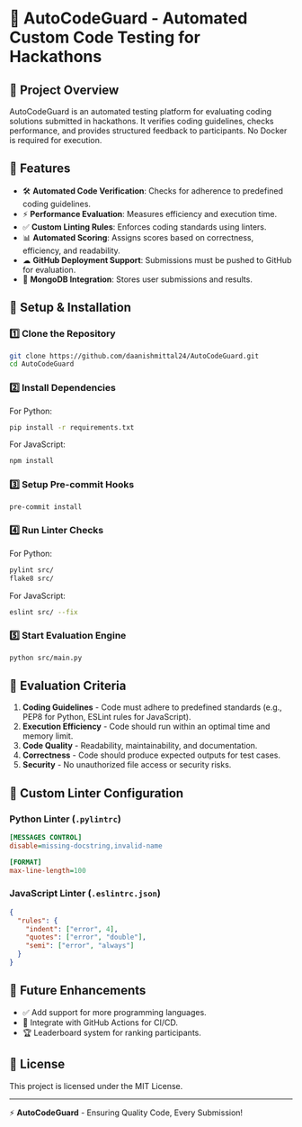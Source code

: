 # 🚀 AutoCodeGuard - Automated Custom Code Testing for Hackathons

## 🎯 Project Overview
AutoCodeGuard is an automated testing platform for evaluating coding solutions submitted in hackathons. It verifies coding guidelines, checks performance, and provides structured feedback to participants. No Docker is required for execution.

## 📌 Features
- 🛠 **Automated Code Verification**: Checks for adherence to predefined coding guidelines.
- ⚡ **Performance Evaluation**: Measures efficiency and execution time.
- ✅ **Custom Linting Rules**: Enforces coding standards using linters.
- 📊 **Automated Scoring**: Assigns scores based on correctness, efficiency, and readability.
- ☁ **GitHub Deployment Support**: Submissions must be pushed to GitHub for evaluation.
- 💾 **MongoDB Integration**: Stores user submissions and results.


## 🔧 Setup & Installation
### 1️⃣ Clone the Repository
```sh
git clone https://github.com/daanishmittal24/AutoCodeGuard.git
cd AutoCodeGuard
```

### 2️⃣ Install Dependencies
For Python:
```sh
pip install -r requirements.txt
```
For JavaScript:
```sh
npm install
```

### 3️⃣ Setup Pre-commit Hooks
```sh
pre-commit install
```

### 4️⃣ Run Linter Checks
For Python:
```sh
pylint src/
flake8 src/
```
For JavaScript:
```sh
eslint src/ --fix
```

### 5️⃣ Start Evaluation Engine
```sh
python src/main.py
```

## 🔬 Evaluation Criteria
1. **Coding Guidelines** - Code must adhere to predefined standards (e.g., PEP8 for Python, ESLint rules for JavaScript).
2. **Execution Efficiency** - Code should run within an optimal time and memory limit.
3. **Code Quality** - Readability, maintainability, and documentation.
4. **Correctness** - Code should produce expected outputs for test cases.
5. **Security** - No unauthorized file access or security risks.

## 📜 Custom Linter Configuration
### Python Linter (`.pylintrc`)
```ini
[MESSAGES CONTROL]
disable=missing-docstring,invalid-name

[FORMAT]
max-line-length=100
```

### JavaScript Linter (`.eslintrc.json`)
```json
{
  "rules": {
    "indent": ["error", 4],
    "quotes": ["error", "double"],
    "semi": ["error", "always"]
  }
}
```

## 🚀 Future Enhancements
- ✅ Add support for more programming languages.
- 🔗 Integrate with GitHub Actions for CI/CD.
- 🏆 Leaderboard system for ranking participants.

## 📄 License
This project is licensed under the MIT License.

<!-- ## 👨‍💻 Contributors
- **[Your Name]** - Project Lead
- **[Other Contributors]** -->

---
⚡ **AutoCodeGuard** - Ensuring Quality Code, Every Submission!
